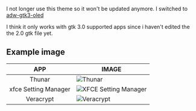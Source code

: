 I not longer use this theme so it won't be updated anymore. I switched to [adw-gtk3-oled](https://github.com/MrComexs/adw-gtk3-oled)

I think it only works with gtk 3.0 supported apps since i haven't edited the the 2.0 gtk file yet.

## Example image
| APP                  | IMAGE                                                                                       |
|:--------------------:|---------------------------------------------------------------------------------------------|
| Thunar               | ![Thunar](https://github.com/MrComexs/artix-oled-theme/assets/57308435/a4a19dcd-5381-48d8-b0b2-7c5c83c39caf) |
| xfce Setting Manager | ![XFCE Setting Manager](https://github.com/MrComexs/artix-oled-theme/assets/57308435/71c7a1eb-8493-47f9-8d87-788be3a01242) |
| Veracrypt            | ![Veracrypt](https://github.com/MrComexs/artix-oled-theme/assets/57308435/23319a57-c8f7-480f-abe9-87de78a37cb6) |
